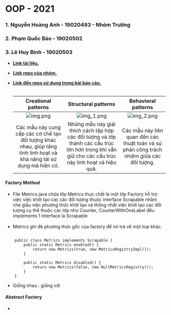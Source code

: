 # OOP - 2021
### 1. Nguyễn Hoàng Anh - 19020493 - Nhóm Trưởng
### 2. Phạm Quốc Bảo - 19020502
### 3. Lê Huy Bình - 19020503


- **[Link tài liệu.](https://refactoring.guru/design-patterns/catalog)**
- **[Link repo của nhóm.](https://github.com/Thang12321/BT_OOP_DesignPattern)**
- **[Link đến repo sử dụng trong bài báo cáo.](https://github.com/bethrobson/Head-First-Design-Patterns)**
  <br />
  <br />

  | Creational patterns | Structural patterns | Behavioral patterns |
  | :-----------: | :-----------: | :-----------: |
  | ![img.png](https://images.viblo.asia/db99da2e-7eee-45b2-90ee-8e599f975a29.png) | ![img_1.png](https://images.viblo.asia/d32eddff-6ff8-4e3c-a2f2-9aa0185312a7.png) | ![img_2.png](https://images.viblo.asia/6653a5ac-b273-4002-9226-8470e4eb6867.png) |
  | Các mẫu này cung cấp các cơ chế tạo đối tượng khác nhau, giúp tăng tính linh hoạt và khả năng tái sử dụng mã hiện có.      | Những mẫu này giải thích cách tập hợp các đối tượng và lớp thành các cấu trúc lớn hơn trong khi vẫn giữ cho các cấu trúc này linh hoạt và hiệu quả.       | Các mẫu này liên quan đến các thuật toán và sự phân công trách nhiệm giữa các đối tượng. |

#### Factory Method
- File Metrics.java chứa lớp Metrics thực chất là một lớp Factory hỗ trợ việc việc khởi tạo các các đối tượng thuộc interface Scrapable nhằm che giấu việc phương thức khởi tạo và thống nhất việc khởi tạo các đối tượng cụ thể thuộc các lớp như Counter, CounterWithOneLabel đều implements 1 interface là Scrapable
  <br />  <br />
- Metrics ghi đè phương thức gốc của factory để nó trả về một loại khác.

```

    public class Metrics implements Scrapable {
        public static Metrics enabled() {
            return new Metrics(true, new MetricsRegistryImpl());
        }
        
        public static Metrics disabled() {
            return new Metrics(false, new NullMetricsRegistry());
        }
    }

```

* Giống nhau : giống với

#### Abstract Factory

- 
